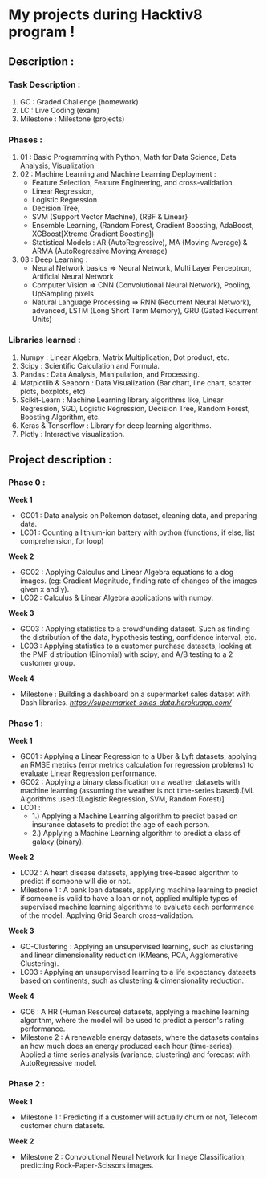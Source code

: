 # My projects during **Hacktiv8** program !
## Description :

### Task Description :
1. GC : Graded Challenge (homework)
2. LC : Live Coding (exam)
3. Milestone : Milestone (projects)

### Phases :
1. 01 : Basic Programming with Python, Math for Data Science, Data Analysis, Visualization
2. 02 : Machine Learning and Machine Learning Deployment :
	- Feature Selection, Feature Engineering, and cross-validation. 
	- Linear Regression,
	- Logistic Regression
	- Decision Tree,
	- SVM (Support Vector Machine), {RBF & Linear}
	- Ensemble Learning, (Random Forest, Gradient Boosting, AdaBoost, XGBoost[Xtreme Gradient Boosting])
	- Statistical Models : AR (AutoRegressive), MA (Moving Average) & ARMA (AutoRegressive Moving Average)
3. 03 : Deep Learning :
	- Neural Network basics => Neural Network, Multi Layer Perceptron, Artificial Neural Network
	- Computer Vision => CNN (Convolutional Neural Network), Pooling, UpSampling pixels
	- Natural Language Processing => RNN (Recurrent Neural Network), advanced, LSTM (Long Short Term Memory), GRU (Gated Recurrent Units)

### Libraries learned :
1. Numpy : Linear Algebra, Matrix Multiplication, Dot product, etc.
2. Scipy : Scientific Calculation and Formula.
3. Pandas : Data Analysis, Manipulation, and Processing.
4. Matplotlib & Seaborn : Data Visualization (Bar chart, line chart, scatter plots, boxplots, etc)
5. Scikit-Learn : Machine Learning library algorithms like, Linear Regression, SGD, Logistic Regression, Decision Tree, Random Forest, Boosting Algorithm, etc.
6. Keras & Tensorflow : Library for deep learning algorithms.
7. Plotly : Interactive visualization.

## Project description :

### Phase 0 :
**Week 1**
- GC01 : Data analysis on Pokemon dataset, cleaning data, and preparing data.
- LC01 : Counting a lithium-ion battery with python (functions, if else, list comprehension, for loop)

**Week 2** 
- GC02 : Applying Calculus and Linear Algebra equations to a dog images. (eg: Gradient Magnitude, finding rate of changes of the images given x and y).
- LC02 : Calculus & Linear Algebra applications with numpy.

**Week 3**
- GC03 : Applying statistics to a crowdfunding dataset. Such as finding the distribution of the data, hypothesis testing, confidence interval, etc.
- LC03 : Applying statistics to a customer purchase datasets, looking at the PMF distribution (Binomial) with scipy, and A/B testing to a 2 customer group.

**Week 4**
- Milestone : Building a dashboard on a supermarket sales dataset with Dash libraries. *https://supermarket-sales-data.herokuapp.com/*

### Phase 1 :
**Week 1**
- GC01 : Applying a Linear Regression to a Uber & Lyft datasets, applying an RMSE metrics (error metrics calculation for regression problems) to evaluate Linear Regression performance.
- GC02 : Applying a binary classification on a weather datasets with machine learning (assuming the weather is not time-series based).[ML Algorithms used :(Logistic Regression, SVM, Random Forest)]
- LC01 : 
	- 1.) Applying a Machine Learning algorithm to predict based on insurance datasets to predict the age of each person.
	- 2.) Applying a Machine Learning algorithm to predict a class of galaxy (binary).

**Week 2**
- LC02 : A heart disease datasets, applying tree-based algorithm to predict if someone will die or not.
- Milestone 1 : A bank loan datasets, applying machine learning to predict if someone is valid to have a loan or not, applied multiple types of supervised machine learning algorithms to evaluate each performance of the model. Applying Grid Search cross-validation. 

**Week 3**
- GC-Clustering : Applying an unsupervised learning, such as clustering and linear dimensionality reduction (KMeans, PCA, Agglomerative Clustering).
- LC03 : Applying an unsupervised learning to a life expectancy datasets based on continents, such as clustering & dimensionality reduction.

**Week 4**
- GC6 : A HR (Human Resource) datasets, applying a machine learning algorithm, where the model will be used to predict a person's rating performance.
- Milestone 2 : A renewable energy datasets, where the datasets contains an how much does an energy produced each hour (time-series). Applied a time series analysis (variance, clustering) and forecast with AutoRegressive model.

### Phase 2 :
**Week 1**
- Milestone 1 : Predicting if a customer will actually churn or not, Telecom customer churn datasets.

**Week 2**
- Milestone 2 : Convolutional Neural Network for Image Classification, predicting Rock-Paper-Scissors images. 
